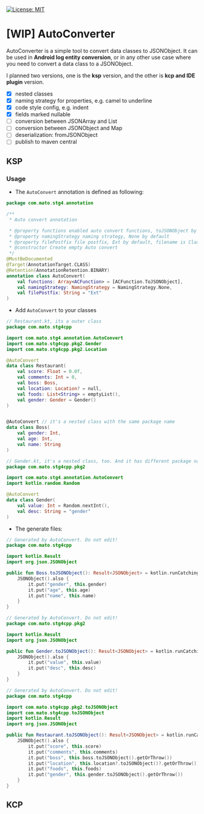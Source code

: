 [![License: MIT](https://img.shields.io/badge/License-MIT-yellow.svg)](https://opensource.org/licenses/MIT)
# [WIP] AutoConverter

AutoConverter is a simple tool to convert data classes to JSONObject. 
It can be used in **Android log entity conversion**, or in any other use case where you need to convert a data class to a JSONObject.

I planned two versions, one is the **ksp** version, and the other is **kcp and IDE plugin** version.


- [x] nested classes
- [x] naming strategy for properties, e.g. camel to underline
- [x] code style config, e.g. indent
- [x] fields marked nullable
- [ ] conversion between JSONArray and List
- [ ] conversion between JSONObject and Map
- [ ] deserialization: fromJSONObject
- [ ] publish to maven central

## KSP
 
### Usage

- The `AutoConvert` annotation is defined as following:
```kotlin
package com.mato.stg4.annotation

/**
 * Auto convert annotation

 * @property functions enabled auto convert functions, toJSONObject by default
 * @property namingStrategy naming strategy, None by default
 * @property filePostfix file postfix, Ext by default, filename is ClassName + filePostfix
 * @constructor Create empty Auto convert
 */
@MustBeDocumented
@Target(AnnotationTarget.CLASS)
@Retention(AnnotationRetention.BINARY)
annotation class AutoConvert(
    val functions: Array<ACFunction> = [ACFunction.ToJSONObject],
    val namingStrategy: NamingStrategy = NamingStrategy.None,
    val filePostfix: String = "Ext"
)
```

- Add `AutoConvert` to your classes
```kotlin
// Restaurant.kt, its a outer class
package com.mato.stg4cpp

import com.mato.stg4.annotation.AutoConvert
import com.mato.stg4cpp.pkg2.Gender
import com.mato.stg4cpp.pkg2.Location

@AutoConvert
data class Restaurant(
    val score: Float = 0.0f,
    val comments: Int = 0,
    val boss: Boss,
    val location: Location? = null,
    val foods: List<String> = emptyList(),
    val gender: Gender = Gender()
)


@AutoConvert // it's a nested class with the same package name 
data class Boss(
    val gender: Int,
    val age: Int,
    val name: String
)
```
```kotlin
// Gender.kt, it's a nested class, too. And it has different package name with the outer.
package com.mato.stg4cpp.pkg2

import com.mato.stg4.annotation.AutoConvert
import kotlin.random.Random

@AutoConvert
data class Gender(
    val value: Int = Random.nextInt(),
    val desc: String = "gender"
)
```

- The generate files:
```kotlin
// Generated by AutoConvert. Do not edit!
package com.mato.stg4cpp

import kotlin.Result
import org.json.JSONObject

public fun Boss.toJSONObject(): Result<JSONObject> = kotlin.runCatching {
    JSONObject().also {
        it.put("gender", this.gender)
        it.put("age", this.age)
        it.put("name", this.name)
    }
}
```

```kotlin
// Generated by AutoConvert. Do not edit!
package com.mato.stg4cpp.pkg2

import kotlin.Result
import org.json.JSONObject

public fun Gender.toJSONObject(): Result<JSONObject> = kotlin.runCatching {
    JSONObject().also {
        it.put("value", this.value)
        it.put("desc", this.desc)
    }
}
```

```kotlin
// Generated by AutoConvert. Do not edit!
package com.mato.stg4cpp

import com.mato.stg4cpp.pkg2.toJSONObject
import com.mato.stg4cpp.toJSONObject
import kotlin.Result
import org.json.JSONObject

public fun Restaurant.toJSONObject(): Result<JSONObject> = kotlin.runCatching {
    JSONObject().also {
        it.put("score", this.score)
        it.put("comments", this.comments)
        it.put("boss", this.boss.toJSONObject().getOrThrow())
        it.put("location", this.location?.toJSONObject()?.getOrThrow())
        it.put("foods", this.foods)
        it.put("gender", this.gender.toJSONObject().getOrThrow())
    }
}

```

## KCP